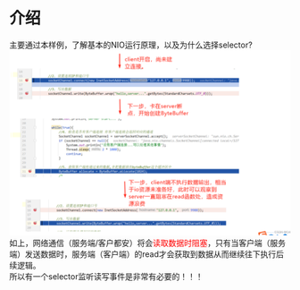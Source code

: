 # 介绍
主要通过本样例，了解基本的NIO运行原理，以及为什么选择selector?<br/>
![网络数据流示意图](./data_flow.png)
<br/>
如上，网络通信（服务端/客户都安）将会<font color="red">读取数据时阻塞</font>，只有当客户端（服务端）发送数据时，服务端（客户端）的read才会获取到数据从而继续往下执行后续逻辑。</br>
所以有一个selector监听读写事件是非常有必要的！！！